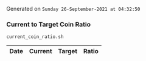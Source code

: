 Generated on `Sunday 26-September-2021 at 04:32:50`

### Current to Target Coin Ratio
`current_coin_ratio.sh`

Date|Current|Target|Ratio
---|---|---|---
